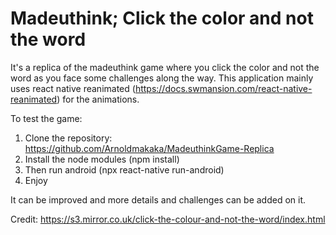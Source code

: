 # Madeuthink; Click the color and not the word
It's a replica of the madeuthink game where you click the color and not the word as you face some challenges along the way.
This application mainly uses react native reanimated (https://docs.swmansion.com/react-native-reanimated) for the animations.

To test the game:
  1. Clone the repository: https://github.com/Arnoldmakaka/MadeuthinkGame-Replica
  2. Install the node modules (npm install)
  3. Then run android (npx react-native run-android)
  4. Enjoy

It can be improved and more details and challenges can be added on it.

Credit: https://s3.mirror.co.uk/click-the-colour-and-not-the-word/index.html

